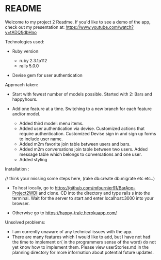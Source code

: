 # README

Welcome to my project 2 Readme. If you'd like to see a demo of the app, check out my presentation at: https://www.youtube.com/watch?v=tADQfjdbHno

Technologies used:

* Ruby version
  * ruby 2.3.1p112
  * rails 5.0.0

* Devise gem for user authentication


Approach taken:

* Start with fewest number of models possible. Started with 2: Bars and happyhours.

* Add one feature at a time. Switching to a new branch for each feature and/or model.
  * Added third model: menu items.
  * Added user authentication via devise. Customized actions that require authentication. Customized Devise sign in and sign up forms to include user name.
  * Added m2m favorite join table between users and bars.
  * Added m2m conversations join table between two users. Added message table which belongs to conversations and one user.
  * Added styling

Installation :

// think your missing some steps here, (rake db:create db:migrate etc etc..)
* To host locally, go to https://github.com/mfournier91/BarApp-Project2WDI and clone. CD into the directory and type rails s into the terminal. Wait for the server to start and enter localhost:3000 into your browser.

* Otherwise go to https://happy-trale.herokuapp.com/

Unsolved problems:

* I am currently unaware of any technical issues with the app.
* There are many features which I would like to add, but I have not had the time to implement
or( in the programmers sense of the word) do not yet know how to implement them. Please view userStories.md in the planning directory for more information about potential future updates.
